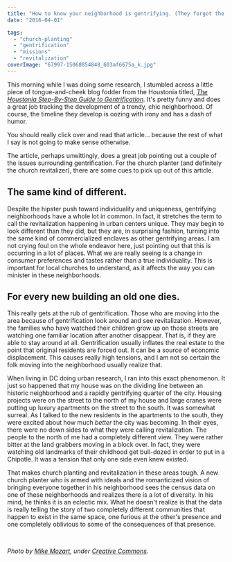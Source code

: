 ```yaml
---
title: "How to know your neighborhood is gentrifying. (They forgot the Chipotle.)"
date: "2016-04-01"

tags: 
  - "church-planting"
  - "gentrification"
  - "missions"
  - "revitalization"
coverImage: "67997-15068854848_603af6675a_k.jpg"
---
```


This morning while I was doing some research, I stumbled across a little piece of tongue-and-cheek blog fodder from the Houstonia titled, _[The Houstonia Step-By-Step Guide to Gentrification](http://www.houstoniamag.com/articles/2015/7/9/the-em-houstonia-em-step-by-step-guide-to-gentrification)._ It's pretty funny and does a great job tracking the development of a trendy, chic neighborhood. Of course, the timeline they develop is oozing with irony and has a dash of humor.

You should really click over and read that article... because the rest of what I say is not going to make sense otherwise.

The article, perhaps unwittingly, does a great job pointing out a couple of the issues surrounding gentrification. For the church planter (and definitely the church revitalizer), there are some cues to pick up out of this article.

## **The same kind of different.**

Despite the hipster push toward individuality and uniqueness, gentrifying neighborhoods have a whole lot in common. In fact, it stretches the term to call the revitalization happening in urban centers unique. They may begin to look different than they did, but they are, in surprising fashion, turning into the same kind of commercialized enclaves as other gentrifying areas. I am not crying foul on the whole endeavor here, just pointing out that this is occurring in a lot of places. What we are really seeing is a change in consumer preferences and tastes rather than a true individuality. This is important for local churches to understand, as it affects the way you can minister in these neighborhoods.

## **For every new building an old one dies.**

This really gets at the rub of gentrification. Those who are moving into the area because of gentrification look around and see revitalization. However, the families who have watched their children grow up on those streets are watching one familiar location after another disappear. That is, if they are able to stay around at all. Gentrification usually inflates the real estate to the point that original residents are forced out. It can be a source of economic displacement. This causes really high tensions, and I am not so certain the folk moving into the neighborhood usually realize that.

When living in DC doing urban research, I ran into this exact phenomenon. It just so happened that my house was on the dividing line between an historic neighborhood and a rapidly gentrifying quarter of the city. Housing projects were on the street to the north of my house and large cranes were putting up luxury apartments on the street to the south. It was somewhat surreal. As I talked to the new residents in the apartments to the south, they were excited about how much _better_ the city was becoming. In their eyes, there were no down sides to what they were calling revitalization. The people to the north of me had a completely different view. They were rather bitter at the land grabbers moving in a block over. In fact, they were watching old landmarks of their childhood get bull-dozed in order to put in a Chipotle. It was a tension that only one side even knew existed.

That makes church planting and revitalization in these areas tough. A new church planter who is armed with ideals and the romanticized vision of bringing everyone together in his neighborhood sees the census data on one of these neighborhoods and realizes there is a lot of diversity. In his mind, he thinks it is an eclectic mix. What he doesn't realize is that the data is really telling the story of two completely different communities that happen to exist in the same space, one furious at the other's presence and one completely oblivious to some of the consequences of that presence.

 

_Photo by [Mike Mozart](https://www.flickr.com/photos/jeepersmedia/15068854848/in/photostream/), under [Creative Commons](https://creativecommons.org/licenses/by/2.0/legalcode)._
